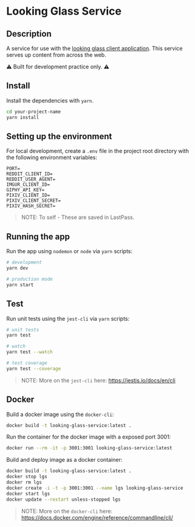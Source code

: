# Looking Glass Service

## Description

A service for use with the [looking glass client application](https://github.com/Reptarsrage/looking-glass). This service serves up content from across the web.

⚠ Built for development practice only. ⚠

## Install

Install the dependencies with `yarn`.

```bash
cd your-project-name
yarn install
```

## Setting up the environment

For local development, create a `.env` file in the project root directory with the following environment variables:

```
PORT=
REDDIT_CLIENT_ID=
REDDIT_USER_AGENT=
IMGUR_CLIENT_ID=
GIPHY_API_KEY=
PIXIV_CLIENT_ID=
PIXIV_CLIENT_SECRET=
PIXIV_HASH_SECRET=
```

> NOTE: To self - These are saved in LastPass.

## Running the app

Run the app using `nodemon` or `node` via `yarn` scripts:

```bash
# development
yarn dev

# production mode
yarn start
```

## Test

Run unit tests using the `jest-cli` via `yarn` scripts:

```bash
# unit tests
yarn test

# watch
yarn test --watch

# test coverage
yarn test --coverage
```

> NOTE: More on the `jest-cli` here: https://jestjs.io/docs/en/cli

## Docker

Build a docker image using the `docker-cli`:

```bash
docker build -t looking-glass-service:latest .
```

Run the container for the docker image with a exposed port 3001:

```bash
docker run --rm -it -p 3001:3001 looking-glass-service:latest
```

Build and deploy image as a docker container:

```bash
docker build -t looking-glass-service:latest .
docker stop lgs
docker rm lgs
docker create -i -t -p 3001:3001 --name lgs looking-glass-service
docker start lgs
docker update --restart unless-stopped lgs
```

> NOTE: More on the `docker-cli` here: https://docs.docker.com/engine/reference/commandline/cli/

